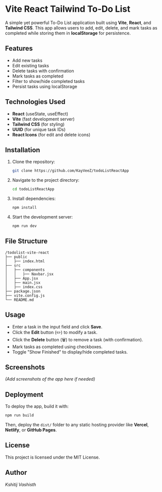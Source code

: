 # Vite React Tailwind To-Do List

A simple yet powerful To-Do List application built using **Vite**, **React**, and **Tailwind CSS**. This app allows users to add, edit, delete, and mark tasks as completed while storing them in **localStorage** for persistence.

## Features
- Add new tasks
- Edit existing tasks
- Delete tasks with confirmation
- Mark tasks as completed
- Filter to show/hide completed tasks
- Persist tasks using localStorage

## Technologies Used
- **React** (useState, useEffect)
- **Vite** (fast development server)
- **Tailwind CSS** (for styling)
- **UUID** (for unique task IDs)
- **React Icons** (for edit and delete icons)

## Installation

1. Clone the repository:
   ```bash
   git clone https://github.com/KayVeeZ/todoListReactApp
   ```

2. Navigate to the project directory:
   ```bash
   cd todoListReactApp
   ```

3. Install dependencies:
   ```bash
   npm install
   ```

4. Start the development server:
   ```bash
   npm run dev
   ```

## File Structure
```
/todolist-vite-react
├── public
│   ├── index.html
├── src
│   ├── components
│   │   ├── Navbar.jsx
│   ├── App.jsx
│   ├── main.jsx
│   ├── index.css
├── package.json
├── vite.config.js
└── README.md
```

## Usage
- Enter a task in the input field and click **Save**.
- Click the **Edit** button (✏️) to modify a task.
- Click the **Delete** button (🗑️) to remove a task (with confirmation).
- Mark tasks as completed using checkboxes.
- Toggle "Show Finished" to display/hide completed tasks.

## Screenshots
*(Add screenshots of the app here if needed)*

## Deployment
To deploy the app, build it with:
```bash
npm run build
```
Then, deploy the `dist/` folder to any static hosting provider like **Vercel**, **Netlify**, or **GitHub Pages**.

## License
This project is licensed under the MIT License.

## Author
*Kshitij Vashisth*

